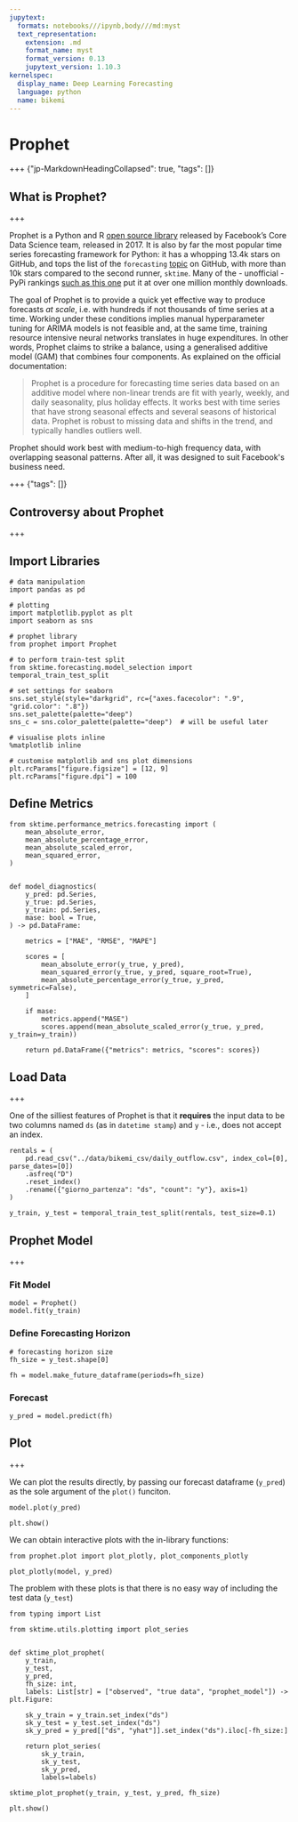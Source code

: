 ```yaml
---
jupytext:
  formats: notebooks///ipynb,body///md:myst
  text_representation:
    extension: .md
    format_name: myst
    format_version: 0.13
    jupytext_version: 1.10.3
kernelspec:
  display_name: Deep Learning Forecasting
  language: python
  name: bikemi
---
```


# Prophet

+++ {"jp-MarkdownHeadingCollapsed": true, "tags": []}

## What is Prophet?

+++

Prophet is a Python and R [open source library](https://github.com/facebook/prophet) released by Facebook’s Core Data Science team, released in 2017. It is also by far the most popular time series forecasting framework for Python: it has a whopping 13.4k stars on GitHub, and tops the list of the `forecasting` [topic](https://github.com/topics/forecasting) on GitHub, with more than 10k stars compared to the second runner, `sktime`. Many of the - unofficial - PyPi rankings [such as this one](https://hugovk.github.io/top-pypi-packages/) put it at over one million monthly downloads.

The goal of Prophet is to provide a quick yet effective way to produce forecasts *at scale*, i.e. with hundreds if not thousands of time series at a time. Working under these conditions implies manual hyperparameter tuning for ARIMA models is not feasible and, at the same time, training resource intensive neural networks translates in huge expenditures. In other words, Prophet claims to strike a balance, using a generalised additive model (GAM) that combines four components. As explained on the official documentation:

> Prophet is a procedure for forecasting time series data based on an additive model where non-linear trends are fit with yearly, weekly, and daily seasonality, plus holiday effects. It works best with time series that have strong seasonal effects and several seasons of historical data. Prophet is robust to missing data and shifts in the trend, and typically handles outliers well.

Prophet should work best with medium-to-high frequency data, with overlapping seasonal patterns. After all, it was designed to suit Facebook's business need.

+++ {"tags": []}

## Controversy about Prophet

+++

## Import Libraries

```{code-cell} ipython3
# data manipulation
import pandas as pd

# plotting
import matplotlib.pyplot as plt
import seaborn as sns

# prophet library
from prophet import Prophet

# to perform train-test split
from sktime.forecasting.model_selection import temporal_train_test_split

# set settings for seaborn
sns.set_style(style="darkgrid", rc={"axes.facecolor": ".9", "grid.color": ".8"})
sns.set_palette(palette="deep")
sns_c = sns.color_palette(palette="deep")  # will be useful later

# visualise plots inline
%matplotlib inline

# customise matplotlib and sns plot dimensions
plt.rcParams["figure.figsize"] = [12, 9]
plt.rcParams["figure.dpi"] = 100
```

## Define Metrics

```{code-cell} ipython3
from sktime.performance_metrics.forecasting import (
    mean_absolute_error,
    mean_absolute_percentage_error,
    mean_absolute_scaled_error,
    mean_squared_error,
)


def model_diagnostics(
    y_pred: pd.Series,
    y_true: pd.Series,
    y_train: pd.Series,
    mase: bool = True,
) -> pd.DataFrame:

    metrics = ["MAE", "RMSE", "MAPE"]

    scores = [
        mean_absolute_error(y_true, y_pred),
        mean_squared_error(y_true, y_pred, square_root=True),
        mean_absolute_percentage_error(y_true, y_pred, symmetric=False),
    ]

    if mase:
        metrics.append("MASE")
        scores.append(mean_absolute_scaled_error(y_true, y_pred, y_train=y_train))

    return pd.DataFrame({"metrics": metrics, "scores": scores})
```

## Load Data

+++

One of the silliest features of Prophet is that it **requires** the input data to be two columns named `ds` (as in `datetime stamp`) and `y` - i.e., does not accept an index.

```{code-cell} ipython3
rentals = (
    pd.read_csv("../data/bikemi_csv/daily_outflow.csv", index_col=[0], parse_dates=[0])
    .asfreq("D")
    .reset_index()
    .rename({"giorno_partenza": "ds", "count": "y"}, axis=1)
)

y_train, y_test = temporal_train_test_split(rentals, test_size=0.1)
```

## Prophet Model

+++

### Fit Model

```{code-cell} ipython3
model = Prophet()
model.fit(y_train)
```

### Define Forecasting Horizon

```{code-cell} ipython3
# forecasting horizon size
fh_size = y_test.shape[0]

fh = model.make_future_dataframe(periods=fh_size)
```

### Forecast

```{code-cell} ipython3
y_pred = model.predict(fh)
```

## Plot

+++

We can plot the results directly, by passing our forecast dataframe (`y_pred`) as the sole argument of the `plot()` funciton.

```{code-cell} ipython3
model.plot(y_pred)

plt.show()
```

We can obtain interactive plots with the in-library functions:

```{code-cell} ipython3
from prophet.plot import plot_plotly, plot_components_plotly

plot_plotly(model, y_pred)
```

The problem with these plots is that there is no easy way of including the test data (`y_test`)

```{code-cell} ipython3
from typing import List

from sktime.utils.plotting import plot_series


def sktime_plot_prophet(
    y_train,
    y_test,
    y_pred,
    fh_size: int,
    labels: List[str] = ["observed", "true data", "prophet_model"]) -> plt.Figure:

    sk_y_train = y_train.set_index("ds")
    sk_y_test = y_test.set_index("ds")
    sk_y_pred = y_pred[["ds", "yhat"]].set_index("ds").iloc[-fh_size:]

    return plot_series(
        sk_y_train,
        sk_y_test,
        sk_y_pred,
        labels=labels)
```

```{code-cell} ipython3
sktime_plot_prophet(y_train, y_test, y_pred, fh_size)

plt.show()
```

